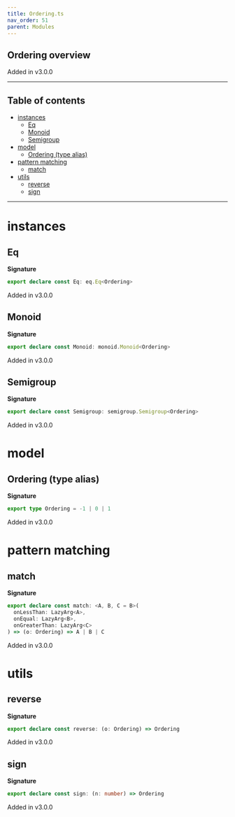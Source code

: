 ```yaml
---
title: Ordering.ts
nav_order: 51
parent: Modules
---
```


## Ordering overview

Added in v3.0.0

---

<h2 class="text-delta">Table of contents</h2>

- [instances](#instances)
  - [Eq](#eq)
  - [Monoid](#monoid)
  - [Semigroup](#semigroup)
- [model](#model)
  - [Ordering (type alias)](#ordering-type-alias)
- [pattern matching](#pattern-matching)
  - [match](#match)
- [utils](#utils)
  - [reverse](#reverse)
  - [sign](#sign)

---

# instances

## Eq

**Signature**

```ts
export declare const Eq: eq.Eq<Ordering>
```

Added in v3.0.0

## Monoid

**Signature**

```ts
export declare const Monoid: monoid.Monoid<Ordering>
```

Added in v3.0.0

## Semigroup

**Signature**

```ts
export declare const Semigroup: semigroup.Semigroup<Ordering>
```

Added in v3.0.0

# model

## Ordering (type alias)

**Signature**

```ts
export type Ordering = -1 | 0 | 1
```

Added in v3.0.0

# pattern matching

## match

**Signature**

```ts
export declare const match: <A, B, C = B>(
  onLessThan: LazyArg<A>,
  onEqual: LazyArg<B>,
  onGreaterThan: LazyArg<C>
) => (o: Ordering) => A | B | C
```

Added in v3.0.0

# utils

## reverse

**Signature**

```ts
export declare const reverse: (o: Ordering) => Ordering
```

Added in v3.0.0

## sign

**Signature**

```ts
export declare const sign: (n: number) => Ordering
```

Added in v3.0.0
